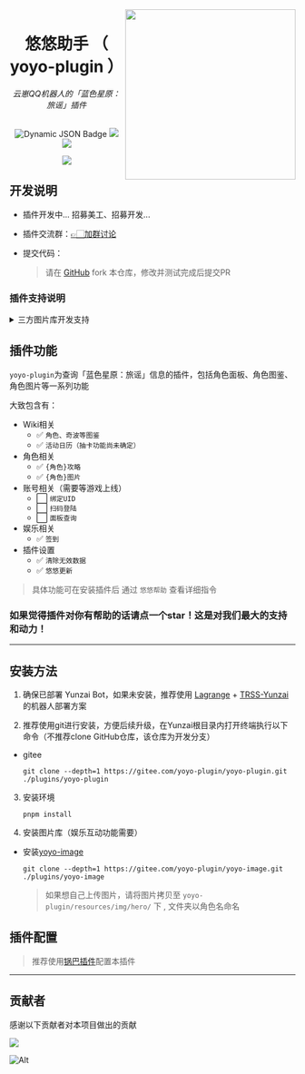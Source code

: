 <img decoding="async" align=right src="https://gitee.com/yoyo-plugin/yoyo-icon/raw/master/tex_icon_hero_l_101003.png" width="300px">


# <div align="center">悠悠助手 （ yoyo-plugin ）</div>

<div align="center"> <i>云崽QQ机器人的「蓝色星原：旅谣」插件</i> </div>
<br/>
<div align="center">

![Dynamic JSON Badge](https://img.shields.io/badge/dynamic/json?url=https%3A%2F%2Fraw.githubusercontent.com%2FZyeAlex%2Fyoyo-plugin%2Frefs%2Fheads%2Fmaster%2Fpackage.json&query=%24.version&label=最新版本)
[<img src="https://img.shields.io/badge/插件交流群-991709221-blue" />](https://qm.qq.com/q/y37cqiS4Ks)
<img src="https://gitee.com/yoyo-plugin/yoyo-plugin/badge/star.svg"/>

</div>
<div align="center"><img src="https://api.moedog.org/count/@ZyeAlex.readme"  /></div>



## 开发说明

- 插件开发中... 招募美工、招募开发...

- 插件交流群：[👉🏻加群讨论](https://qm.qq.com/q/Mk3jyhIqSm)

- 提交代码：

  > 请在 [GitHub](https://github.com/ZyeAlex/yoyo-plugin)  fork 本仓库，修改并测试完成后提交PR

### 插件支持说明
<!-- 合并 -->
<details>
<summary>三方图片库开发支持</summary>

  - 本插件默认支持三方角色图片库，发布图片库满足以下条件即可：
    - 加载图片库
      > 你的图片库需要主动修改 `plugins/yoyo-plugin/config/config.yaml`，<br />
      > 并在图片库加载的时候检测并添加 `plugins/图片库名称` 至 `imgPath` 字段。<br />
      > 如果没有配置项，请在`readme`注明让用户自己配置
    - 图片库格式
      > 图片以「角色名」或「角色ID」命名文件夹，命名需符合官方角色名规范，否则无法读取，推荐使用 「角色ID」来命名避免匹配错误
    - 图片格式
      > 图片无明确长宽要求，图片会默认居中裁切，人物位置居中即可。

</details> 


## 插件功能

`yoyo-plugin`为查询「蓝色星原：旅谣」信息的插件，包括角色面板、角色图鉴、角色图片等一系列功能

<!-- ✅⬜️ -->
大致包含有：
- Wiki相关
  - ✅ `角色、奇波等图鉴` 
  - ✅ `活动日历（抽卡功能尚未确定）`
- 角色相关
  - ✅ `{角色}攻略`
  - ✅ `{角色}图片`
- 账号相关（需要等游戏上线）
  - ⬜️ `绑定UID`
  - ⬜️ `扫码登陆`
  - ⬜️ `面板查询`
- 娱乐相关
  - ✅ `签到`
- 插件设置
  - ✅ `清除无效数据`
  - ✅ `悠悠更新`


> 具体功能可在安装插件后 通过 `悠悠帮助` 查看详细指令

### 如果觉得插件对你有帮助的话请点一个star！这是对我们最大的支持和动力！

---

## 安装方法 

1. 确保已部署 Yunzai Bot，如果未安装，推荐使用 [Lagrange](https://lgr.928100.xyz/docs/Win.html) + [TRSS-Yunzai](https://gitee.com/TimeRainStarSky/Yunzai) 的机器人部署方案

2. 推荐使用git进行安装，方便后续升级，在Yunzai根目录内打开终端执行以下命令（不推荐clone GitHub仓库，该仓库为开发分支）
  - gitee

    ```shell
    git clone --depth=1 https://gitee.com/yoyo-plugin/yoyo-plugin.git ./plugins/yoyo-plugin
    ```
3. 安装环境
    ```shell
    pnpm install
    ```

4. 安装图片库（娱乐互动功能需要）

  - 安装[yoyo-image](https://gitee.com/yoyo-plugin/yoyo-image)

    ```shell
    git clone --depth=1 https://gitee.com/yoyo-plugin/yoyo-image.git ./plugins/yoyo-image
    ```

    > 如果想自己上传图片，请将图片拷贝至 `yoyo-plugin/resources/img/hero/` 下 , 文件夹以角色名命名


## 插件配置

> 推荐使用[锅巴插件](https://gitee.com/guoba-yunzai/guoba-plugin)配置本插件

---

## 贡献者

感谢以下贡献者对本项目做出的贡献

<a href="https://github.com/ZyeAlex/yoyo-plugin/graphs/contributors">
  <img src="https://contrib.rocks/image?repo=ZyeAlex/yoyo-plugin" />
</a>

![Alt](https://repobeats.axiom.co/api/embed/2ea99ed765b7cbc37c5375c5644fe816096f3966.svg "Repobeats analytics image")


<!-- ALL-CONTRIBUTORS-LIST:START - Do not remove or modify this section -->
<!-- prettier-ignore-start -->
<!-- markdownlint-disable -->
<!-- markdownlint-restore -->
<!-- prettier-ignore-end -->
<!-- ALL-CONTRIBUTORS-LIST:END -->
